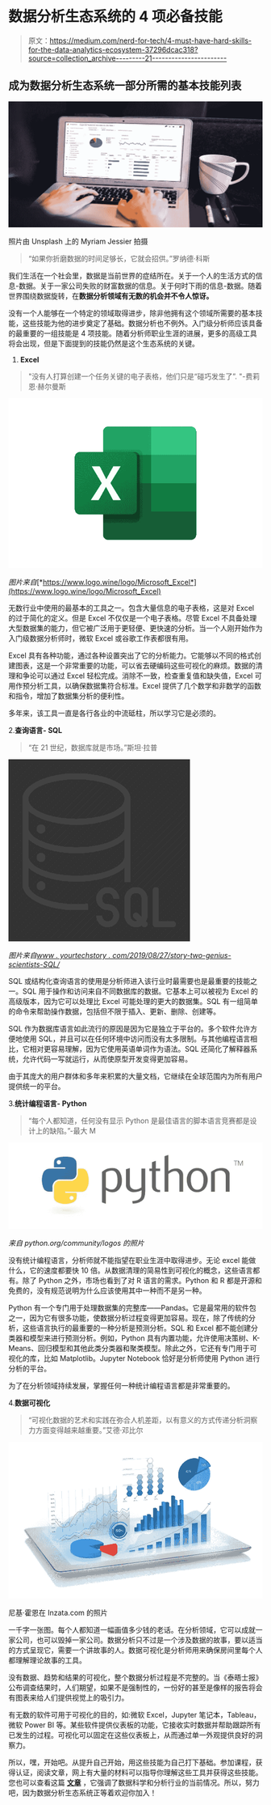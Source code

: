 # 数据分析生态系统的 4 项必备技能

> 原文：<https://medium.com/nerd-for-tech/4-must-have-hard-skills-for-the-data-analytics-ecosystem-37296dcac318?source=collection_archive---------21----------------------->

## 成为数据分析生态系统一部分所需的基本技能列表

![](img/9a032f5892bc6436b0611e58ae01fb4e.png)

照片由 Unsplash 上的 Myriam Jessier 拍摄

> “如果你折磨数据的时间足够长，它就会招供。”罗纳德·科斯

我们生活在一个社会里，数据是当前世界的症结所在。关于一个人的生活方式的信息-数据。关于一家公司失败的财富数据的信息。关于何时下雨的信息-数据。随着世界围绕数据旋转，在**数据分析领域有无数的机会并不令人惊讶。**

没有一个人能够在一个特定的领域取得进步，除非他拥有这个领域所需要的基本技能，这些技能为他的进步奠定了基础。数据分析也不例外。入门级分析师应该具备的最重要的一组技能是 4 项技能。随着分析师职业生涯的进展，更多的高级工具将会出现，但是下面提到的技能仍然是这个生态系统的关键。

1.  **Excel**

> "没有人打算创建一个任务关键的电子表格，他们只是“碰巧发生了”. "-费莉恩·赫尔曼斯

![](img/516e0fcfb3785af58e847741ddfbd122.png)

*图片来自*[*https://www.logo.wine/logo/Microsoft_Excel*](https://www.logo.wine/logo/Microsoft_Excel)

无数行业中使用的最基本的工具之一。包含大量信息的电子表格，这是对 Excel 的过于简化的定义。但是 Excel 不仅仅是一个电子表格。尽管 Excel 不具备处理大型数据集的能力，但它被广泛用于更轻便、更快速的分析。当一个人刚开始作为入门级数据分析师时，微软 Excel 或谷歌工作表都很有用。

Excel 具有各种功能，通过各种设置突出了它的分析能力。它能够以不同的格式创建图表，这是一个非常重要的功能，可以省去硬编码这些可视化的麻烦。数据的清理和争论可以通过 Excel 轻松完成。消除不一致，检查重复值和缺失值，Excel 可用作预分析工具，以确保数据集符合标准。Excel 提供了几个数学和非数学的函数和指令，增加了数据集分析的便利性。

多年来，该工具一直是各行各业的中流砥柱，所以学习它是必须的。

2.**查询语言- SQL**

> “在 21 世纪，数据库就是市场。”斯坦·拉普

![](img/e9a239adae7ae5d124a738df2a4261ae.png)

*图片来自*[*www . yourtechstory . com/2019/08/27/story-two-genius-scientists-SQL/*](http://www.yourtechstory.com/2019/08/27/story-two-genius-scientists-sql/)

SQL 或结构化查询语言的使用是分析师进入该行业时最需要也是最重要的技能之一。SQL 用于操作和访问来自不同数据库的数据。它基本上可以被视为 Excel 的高级版本，因为它可以处理比 Excel 可能处理的更大的数据集。SQL 有一组简单的命令来帮助操作数据，包括但不限于插入、更新、删除、创建等。

SQL 作为数据库语言如此流行的原因是因为它是独立于平台的。多个软件允许方便地使用 SQL，并且可以在任何环境中访问而没有太多限制。与其他编程语言相比，它相对更容易理解，因为它使用英语单词作为语法。SQL 还简化了解释器系统，允许代码一写就运行，从而使原型开发变得更加容易。

由于其庞大的用户群体和多年来积累的大量文档，它继续在全球范围内为所有用户提供统一的平台。

3.**统计编程语言- Python**

> “每个人都知道，任何没有显示 Python 是最佳语言的脚本语言竞赛都是设计上的缺陷。”-最大 M

![](img/27c745ad63e6ca0e9bea7514142282af.png)

*来自 python.org/community/logos 的照片*

没有统计编程语言，分析师就不能指望在职业生涯中取得进步。无论 excel 能做什么，它的速度都要快 10 倍。从数据清理的简易性到可视化的概念，这些语言都有。除了 Python 之外，市场也看到了对 R 语言的需求。Python 和 R 都是开源和免费的，没有规范说明为什么应该使用其中一种而不是另一种。

Python 有一个专门用于处理数据集的完整库——Pandas。它是最常用的软件包之一，因为它有很多功能，使数据分析过程变得更加容易。现在，除了传统的分析，这些语言执行的最重要的一种分析是预测分析。SQL 和 Excel 都不能创建分类器和模型来进行预测分析。例如，Python 具有内置功能，允许使用决策树、K-Means、回归模型和其他此类分类器和聚类模型。除此之外，它还有专门用于可视化的库，比如 Matplotlib。Jupyter Notebook 恰好是分析师使用 Python 进行分析的平台。

为了在分析领域持续发展，掌握任何一种统计编程语言都是非常重要的。

4.**数据可视化**

> “可视化数据的艺术和实践在弥合人机差距，以有意义的方式传递分析洞察力方面变得越来越重要。”艾德·邓比尔

![](img/ac0b940735db24b86deec194c487769d.png)

尼基·霍恩在 Inzata.com 的照片

一千字一张图。每个人都知道一幅画值多少钱的老话。在分析领域，它可以成就一家公司，也可以毁掉一家公司。数据分析只不过是一个涉及数据的故事，要以适当的方式呈现它，需要一个讲故事的人。数据可视化是分析师用来确保房间里每个人都理解理论故事的工具。

没有数据、趋势和结果的可视化，整个数据分析过程是不完整的。当《泰晤士报》公布调查结果时，人们期望，如果不是强制性的，一份好的甚至是像样的报告将会有图表来给人们提供视觉上的吸引力。

有无数的软件可用于可视化的目的，如:微软 Excel，Jupyter 笔记本，Tableau，微软 Power BI 等。某些软件提供仪表板的功能，它接收实时数据并帮助跟踪所有已发生的过程。可视化可以固定在这些仪表板上，从而通过单一外观提供良好的洞察力。

所以，嘿，开始吧。从提升自己开始，用这些技能为自己打下基础。参加课程，获得认证，阅读文章，网上有大量的材料可以指导你理解这些工具并获得这些技能。您也可以查看这篇 [**文章**](https://towardsdatascience.com/4-insights-into-the-industry-of-data-science-978224c53699) ，它强调了数据科学和分析行业的当前情况。所以，努力吧，因为数据分析生态系统正等着欢迎你加入！